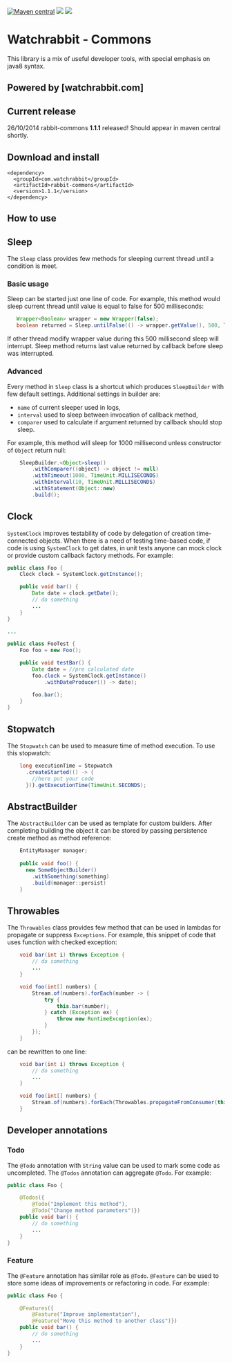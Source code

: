 [![Maven central][maven img]][maven]
[![][travis img]][travis]
[![][coverage img]][coverage]

Watchrabbit - Commons
=====================

This library is a mix of useful developer tools, with special emphasis on java8 
syntax.

## Powered by [watchrabbit.com]

## Current release
26/10/2014 rabbit-commons **1.1.1** released! Should appear in maven central shortly.

## Download and install
```
<dependency>
  <groupId>com.watchrabbit</groupId>
  <artifactId>rabbit-commons</artifactId>
  <version>1.1.1</version>
</dependency>
```
 
How to use
-----

Sleep
-----

The `Sleep` class provides few methods for sleeping current thread until a 
condition is meet.

### Basic usage

Sleep can be started just one line of code. For example, this method would sleep
current thread until value is equal to false for 500 milliseconds:

```java
   Wrapper<Boolean> wrapper = new Wrapper(false);
   boolean returned = Sleep.untilFalse(() -> wrapper.getValue(), 500, TimeUnit.MILLISECONDS);
```

If other thread modify wrapper value during this 500 millisecond sleep will interrupt.
Sleep method returns last value returned by callback before sleep was interrupted.

### Advanced

Every method in `Sleep` class is a shortcut which produces `SleepBuilder` with 
few default settings. Additional settings in builder are:

* `name` of current sleeper used in logs,
* `interval` used to sleep between invocation of callback method,
* `comparer` used to calculate if argument returned by callback should stop sleep.

For example, this method will sleep for 1000 millisecond unless constructor 
of `Object` return null:

```java
    SleepBuilder.<Object>sleep()
        .withComparer((object) -> object != null)
        .withTimeout(1000, TimeUnit.MILLISECONDS)
        .withInterval(10, TimeUnit.MILLISECONDS)
        .withStatement(Object::new)
        .build();
```

Clock
-----

`SystemClock` improves testability of code by delegation of creation 
time-connected objects. When there is a need of testing time-based code, if code
is using `SystemClock` to get dates, in unit tests anyone can mock clock or 
provide custom callback factory methods. For example:

```java
public class Foo {
    Clock clock = SystemClock.getInstance();

    public void bar() {
        Date date = clock.getDate();
        // do something
        ...
    }
}

...

public class FooTest {
    Foo foo = new Foo();

    public void testBar() {
        Date date = //pre calculated date
        foo.clock = SystemClock.getInstance()
            .withDateProducer(() -> date);

        foo.bar();
    }
}
```

Stopwatch
---------

The `Stopwatch` can be used to measure time of method execution. To use this stopwatch:
```java
    long executionTime = Stopwatch
      .createStarted(() -> {
        //here put your code
      })).getExecutionTime(TimeUnit.SECONDS);
```

AbstractBuilder
---------------

The `AbstractBuilder` can be used as template for custom builders. After completing building the object it can be stored by passing persistence create method as method reference:
```java
    EntityManager manager;
    
    public void foo() {
      new SomeObjectBuilder()
        .withSomething(something)
        .build(manager::persist)
    }
```

Throwables
----------

The `Throwables` class provides few method that can be used in lambdas for 
propagate or suppress `Exceptions`. For example, this snippet of code that uses 
function with checked exception: 

```java
    void bar(int i) throws Exception {
        // do something
        ...
    }

    void foo(int[] numbers) {
        Stream.of(numbers).forEach(number -> {
            try {
                this.bar(number);
            } catch (Exception ex) {
                throw new RuntimeException(ex);
            }
        });
    }
```

can be rewritten to one line:
```java
    void bar(int i) throws Exception {
        // do something
        ...
    }

    void foo(int[] numbers) {
        Stream.of(numbers).forEach(Throwables.propagateFromConsumer(this::bar));
    }
```

Developer annotations
---------------------

### Todo

The `@Todo` annotation with `String` value can be used to mark some code as 
uncompleted. The `@Todos` annotation can aggregate `@Todo`. For example:

```java
public class Foo {

    @Todos({
        @Todo("Implement this method"),
        @Todo("Change method parameters")})
    public void bar() {
        // do something
        ...
    }
}
```

### Feature

The `@Feature` annotation has similar role as `@Todo`. `@Feature` can be used to
store some ideas of improvements or refactoring in code. For example:

```java
public class Foo {

    @Features({
        @Feature("Improve implementation"),
        @Feature("Move this method to another class")})
    public void bar() {
        // do something
        ...
    }
}
```

[watchrabbit]:http://watchrabbit.com
[coverage]:https://coveralls.io/r/watchrabbit/rabbit-commons
[coverage img]:https://img.shields.io/coveralls/watchrabbit/rabbit-commons.png
[travis]:https://travis-ci.org/watchrabbit/rabbit-commons
[travis img]:https://travis-ci.org/watchrabbit/rabbit-commons.svg?branch=master
[maven]:https://maven-badges.herokuapp.com/maven-central/com.watchrabbit/rabbit-commons
[maven img]:https://maven-badges.herokuapp.com/maven-central/com.watchrabbit/rabbit-commons/badge.svg
